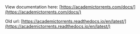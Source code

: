 View documentation here: [https://academictorrents.com/docs/](https://academictorrents.com/docs/)



Old url: [https://academictorrents.readthedocs.io/en/latest/](https://academictorrents.readthedocs.io/en/latest/)
